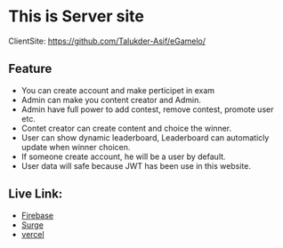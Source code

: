 # This is Server site

ClientSite: https://github.com/Talukder-Asif/eGamelo/

## Feature

 - You can create account and make perticipet in exam
 - Admin can make you content creator and Admin.
 - Admin have full power to add contest, remove contest, promote user etc.
 - Contet creator can create content and choice the winner.
 - User can show dynamic leaderboard, Leaderboard can automaticly update when winner choicen.
 - If someone create account, he will be a user by default.
 - User data will safe because JWT has been use in this website.

## Live Link: 
 - [Firebase](https://endgame-6eef0.web.app/)
 - [Surge](https://successful-impulse.surge.sh/)
 - [vercel](https://end-game-theta.vercel.app/)
